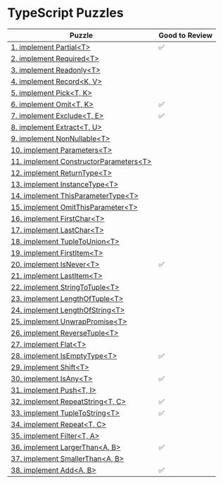 # TypeScript Puzzles

| Puzzle                                                                              | Good to Review |
| ----------------------------------------------------------------------------------- | -------------- |
| [1. implement Partial\<T\>](1.implement-Partial-T.md)                               | ✅             |
| [2. implement Required\<T\>](2.implement-Required-T.md)                             |                |
| [3. implement Readonly\<T\>](3.implement-Readonly-T.md)                             |                |
| [4. implement Record<K, V>](4.implement-Record-K-V.md)                              |                |
| [5. implement Pick<T, K>](5.implement-Pick-T-K.md)                                  |                |
| [6. implement Omit<T, K>](6.implement-Omit-T-K.md)                                  | ✅             |
| [7. implement Exclude<T, E>](7.implement-Exclude-T-E.md)                            | ✅             |
| [8. implement Extract<T, U>](8.implement-Extract-T-U.md)                            |                |
| [9. implement NonNullable\<T\>](9.implement-NonNullable-T.md)                       |                |
| [10. implement Parameters\<T\>](10.implement-Parameters-T.md)                       |                |
| [11. implement ConstructorParameters\<T\>](11.implement-ConstructorParameters-T.md) |                |
| [12. implement ReturnType\<T\>](12.implement-ReturnType-T.md)                       |                |
| [13. implement InstanceType\<T\>](13.implement-InstanceType-T.md)                   |                |
| [14. implement ThisParameterType\<T\>](14.implement-ThisParameterType-T.md)         |                |
| [15. implement OmitThisParameter\<T\>](15.implement-OmitThisParameter-T.md)         |                |
| [16. implement FirstChar\<T\>](16.implement-FirstChar-T.md)                         |                |
| [17. implement LastChar\<T\>](17.implement-LastChar-T.md)                           |                |
| [18. implement TupleToUnion\<T\>](18.implement-TupleToUnion-T.md)                   |                |
| [19. implement FirstItem\<T\>](19.implement-FirstItem-T.md)                         |                |
| [20. implement IsNever\<T\>](20.implement-IsNever-T.md)                             | ✅             |
| [21. implement LastItem\<T\>](21.implement-LastItem-T.md)                           |                |
| [22. implement StringToTuple\<T\>](22.implement-StringToTuple-T.md)                 |                |
| [23. implement LengthOfTuple\<T\>](23.implement-LengthOfTuple-T.md)                 |                |
| [24. implement LengthOfString\<T\>](24.implement-LengthOfString-T.md)               |                |
| [25. implement UnwrapPromise\<T\>](25.implement-UnwrapPromise-T.md)                 |                |
| [26. implement ReverseTuple\<T\>](26.implement-ReverseTuple-T.md)                   |                |
| [27. implement Flat\<T\>](27.implement-Flat-T.md)                                   |                |
| [28. implement IsEmptyType\<T\>](28.implement-IsEmptyType-T.md)                     | ✅             |
| [29. implement Shift\<T\>](29.implement-Shift-T.md)                                 |                |
| [30. implement IsAny\<T\>](30.implement-IsAny-T.md)                                 | ✅             |
| [31. implement Push<T, I>](31.implement-Push-T-I.md)                                |                |
| [32. implement RepeatString<T, C>](32.implement-RepeatString-T-C.md)                | ✅             |
| [33. implement TupleToString\<T\>](33.implement-TupleToString-T.md)                 | ✅             |
| [34. implement Repeat<T, C>](34.implement-Repeat-T-C.md)                            |                |
| [35. implement Filter<T, A>](35.implement-Filter-T-A.md)                            |                |
| [36. implement LargerThan<A, B>](36.implement-LargerThan-A-B.md)                    | ✅             |
| [37. implement SmallerThan<A, B>](37.implement-SmallerThan-A-B.md)                  |                |
| [38. implement Add<A, B>](38.implement-Add-A-B.md)                                  | ✅             |
